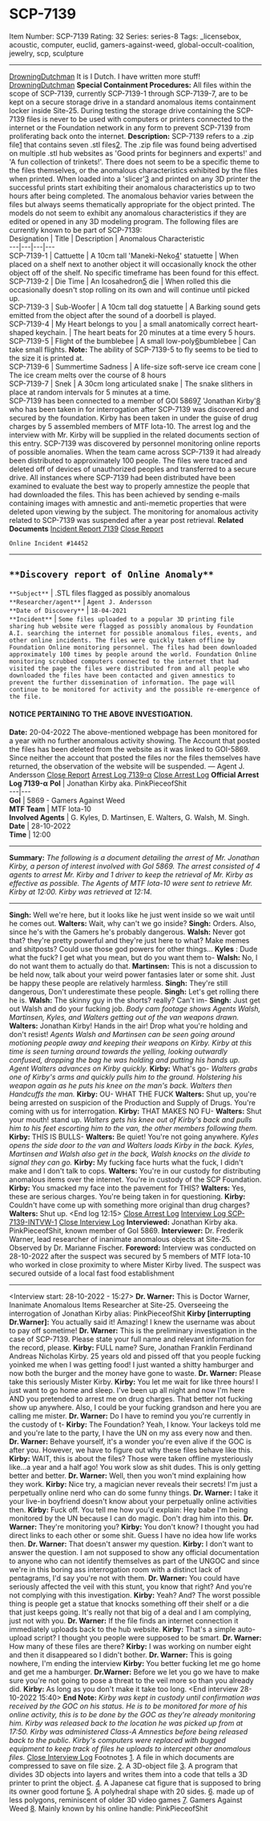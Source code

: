 # SCP-7139
Item Number: SCP-7139
Rating: 32
Series: series-8
Tags: _licensebox, acoustic, computer, euclid, gamers-against-weed, global-occult-coalition, jewelry, scp, sculpture

---

[DrowningDutchman](javascript:;)
It is I Dutch. I have written more stuff! [DrowningDutchman](https://scp-wiki.wikidot.com/drowningdutchman-author-page)
**Special Containment Procedures:** All files within the scope of SCP-7139, currently SCP-7139-1 through SCP-7139-7, are to be kept on a secure storage drive in a standard anomalous items containment locker inside Site-25. During testing the storage drive containing the SCP-7139 files is never to be used with computers or printers connected to the internet or the Foundation network in any form to prevent SCP-7139 from proliferating back onto the internet.
**Description:** SCP-7139 refers to a .zip file[1](javascript:;) that contains seven .stl files[2](javascript:;). The .zip file was found being advertised on multiple .stl hub websites as 'Good prints for beginners and experts!' and 'A fun collection of trinkets!'. There does not seem to be a specific theme to the files themselves, or the anomalous characteristics exhibited by the files when printed.
When loaded into a 'slicer'[3](javascript:;) and printed on any 3D printer the successful prints start exhibiting their anomalous characteristics up to two hours after being completed. The anomalous behavior varies between the files but always seems thematically appropriate for the object printed. The models do not seem to exhibit any anomalous characteristics if they are edited or opened in any 3D modeling program.
The following files are currently known to be part of SCP-7139:  
Designation | Title | Description | Anomalous Characteristic  
---|---|---|---  
SCP-7139-1 | Cattuette | A 10cm tall 'Maneki-Neko[4](javascript:;)' statuette | When placed on a shelf next to another object it will occasionally knock the other object off of the shelf. No specific timeframe has been found for this effect.  
SCP-7139-2 | Die Time | An Icosahedron[5](javascript:;) die | When rolled this die occasionally doesn't stop rolling on its own and will continue until picked up.  
SCP-7139-3 | Sub-Woofer | A 10cm tall dog statuette | A Barking sound gets emitted from the object after the sound of a doorbell is played.  
SCP-7139-4 | My Heart belongs to you | a small anatomically correct heart-shaped keychain. | The heart beats for 20 minutes at a time every 5 hours.  
SCP-7139-5 | Flight of the bumblebee | A small low-poly[6](javascript:;)bumblebee | Can take small flights. **Note:** The ability of SCP-7139-5 to fly seems to be tied to the size it is printed at.  
SCP-7139-6 | Summertime Sadness | A life-size soft-serve ice cream cone | The ice cream melts over the course of 8 hours  
SCP-7139-7 | Snek | A 30cm long articulated snake | The snake slithers in place at random intervals for 5 minutes at a time.  
SCP-7139 has been connected to a member of GOI 5869[7](javascript:;) 'Jonathan Kirby'[8](javascript:;) who has been taken in for interrogation after SCP-7139 was discovered and secured by the foundation. Kirby has been taken in under the guise of drug charges by 5 assembled members of MTF Iota-10. The arrest log and the interview with Mr. Kirby will be supplied in the related documents section of this entry.
SCP-7139 was discovered by personnel monitoring online reports of possible anomalies. When the team came across SCP-7139 it had already been distributed to approximately 100 people. The files were traced and deleted off of devices of unauthorized peoples and transferred to a secure drive. All instances where SCP-7139 had been distributed have been examined to evaluate the best way to properly amnestize the people that had downloaded the files. This has been achieved by sending e-mails containing images with amnestic and anti-memetic properties that were deleted upon viewing by the subject. The monitoring for anomalous activity related to SCP-7139 was suspended after a year post retrieval.
**Related Documents**
[Incident Report 7139](javascript:;)
[Close Report](javascript:;)
  

`Online Incident #14452`
* * *
  

`**Discovery report of Online Anomaly**`  
---  
`**Subject**` |  .STL files flagged as possibly anomalous  
`**Researcher/agent**` |  `Agent J. Andersson`  
`**Date of Discovery**` |  `18-04-2021`  
`**Incident**` |  `Some files uploaded to a popular 3D printing file sharing hub website were flagged as possibly anomalous by Foundation A.I. searching the internet for possible anomalous files, events, and other online incidents. The files were quickly taken offline by Foundation Online monitoring personnel. The files had been downloaded approximately 100 times by people around the world. Foundation Online monitoring scrubbed computers connected to the internet that had visited the page the files were distributed from and all people who downloaded the files have been contacted and given amnestics to prevent the further dissemination of information. The page will continue to be monitored for activity and the possible re-emergence of the file.`  
  

#### NOTICE PERTAINING TO THE ABOVE INVESTIGATION.
**Date:** 20-04-2022
The above-mentioned webpage has been monitored for a year with no further anomalous activity showing. The Account that posted the files has been deleted from the website as it was linked to GOI-5869. Since neither the account that posted the files nor the files themselves have returned, the observation of the website will be suspended.
— Agent J. Andersson
[Close Report](javascript:;)
[Arrest Log 7139-α](javascript:;)
[Close Arrest Log](javascript:;)
**Official Arrest Log 7139-α**
**PoI** | Jonathan Kirby aka. PinkPieceofShit  
---|---  
**GoI** | 5869 - Gamers Against Weed  
**MTF Team** | MTF Iota-10  
**Involved Agents** | G. Kyles, D. Martinsen, E. Walters, G. Walsh, M. Singh.  
**Date** | 28-10-2022  
**Time** | 12:00  
* * *
**Summary:** _The following is a document detailing the arrest of Mr. Jonathan Kirby, a person of interest involved with GoI 5869. The arrest consisted of 4 agents to arrest Mr. Kirby and 1 driver to keep the retrieval of Mr. Kirby as effective as possible. The Agents of MTF Iota-10 were sent to retrieve Mr. Kirby at 12:00. Kirby was retrieved at 12:14._
* * *
**Singh:** Well we're here, but it looks like he just went inside so we wait until he comes out.
**Walters:** Wait, why can't we go inside?
**Singh:** Orders. Also, since he's with the Gamers he's probably dangerous.
**Walsh:** Never got that? they're pretty powerful and they're just here to what? Make memes and shitposts? Could use those god powers for other things…
<pause>
**Kyles** : Dude what the fuck? I get what you mean, but do you want them to-
**Walsh:** No, I do not want them to actually do that.
**Martinsen:** This is not a discussion to be held now, talk about your weird power fantasies later or some shit. Just be happy these people are relatively harmless.
**Singh:** They're still dangerous, Don't underestimate these people.
<log continues as Kirby comes outside>
**Singh:** Let's get rolling there he is.
**Walsh:** The skinny guy in the shorts? really? Can't im-
**Singh:** Just get out Walsh and do your fucking job.
_Body cam footage shows Agents Walsh, Martinsen, Kyles, and Walters getting out of the van weapons drawn._
**Walters:** Jonathan Kirby! Hands in the air! Drop what you're holding and don't resist!
_Agents Walsh and Martinsen can be seen going around motioning people away and keeping their weapons on Kirby. Kirby at this time is seen turning around towards the yelling, looking outwardly confused, dropping the bag he was holding and putting his hands up. Agent Walters advances on Kirby quickly._
**Kirby:** What's go-
_Walters grabs one of Kirby's arms and quickly pulls him to the ground. Holstering his weapon again as he puts his knee on the man's back. Walters then Handcuffs the man._
**Kirby:** OU- WHAT THE FUCK
**Walters:** Shut up, you're being arrested on suspicion of the Production and Supply of Drugs. You're coming with us for interrogation.
**Kirby:** THAT MAKES NO FU-
**Walters:** Shut your mouth! stand up.
_Walters gets his knee out of Kirby's back and pulls him to his feet escorting him to the van, the other members following them._
**Kirby:** THIS IS BULLS-
**Walters:** Be quiet! You're not going anywhere.
_Kyles opens the side door to the van and Walters loads Kirby in the back. Kyles, Martinsen and Walsh also get in the back, Walsh knocks on the divide to signal they can go._
**Kirby:** My fucking face hurts what the fuck, I didn't make and I don't talk to cops.
**Walters:** You're in our custody for distributing anomalous items over the internet. You're in custody of the SCP Foundation.
**Kirby:** You smacked my face into the pavement for THIS?
**Walters:** Yes, these are serious charges. You're being taken in for questioning.
**Kirby:** Couldn't have come up with something more original than drug charges?
**Walters:** Shut up.
<End log 12:15>
[Close Arrest Log](javascript:;)
[Interview Log SCP-7139-INTVW-1](javascript:;)
[Close Interview Log](javascript:;)
**Interviewed:** Jonathan Kirby aka. PinkPieceofShit, known member of GoI 5869.
**Interviewer:** Dr. Frederik Warner, lead researcher of inanimate anomalous objects at Site-25. Observed by Dr. Marianne Fischer.
**Foreword:** Interview was conducted on 28-10-2022 after the suspect was secured by 5 members of MTF Ιota-10 who worked in close proximity to where Mister Kirby lived. The suspect was secured outside of a local fast food establishment
* * *
<Interview start: 28-10-2022 - 15:27>
**Dr. Warner:** This is Doctor Warner, Inanimate Anomalous Items Researcher at Site-25. Overseeing the interrogation of Jonathan Kirby alias: PinkPieceofShit
**Kirby [interrupting Dr.Warner]:** You actually said it! Amazing! I knew the username was about to pay off sometime!
**Dr. Warner:** This is the preliminary investigation in the case of SCP-7139. Please state your full name and relevant information for the record, please.
**Kirby:** FULL name? Sure, Jonathan Franklin Ferdinand Andreas Nicholas Kirby. 25 years old and pissed off that you people fucking yoinked me when I was getting food! I just wanted a shitty hamburger and now both the burger and the money have gone to waste.
**Dr. Warner:** Please take this seriously Mister Kirby.
**Kirby:** You let me wait for like three hours! I just want to go home and sleep. I've been up all night and now I'm here AND you pretended to arrest me on drug charges. That better not fucking show up anywhere. Also, I could be your fucking grandson and here you are calling me mister.
**Dr. Warner:** Do I have to remind you you're currently in the custody of t-
**Kirby:** The Foundation? Yeah, I know. Your lackeys told me and you're late to the party, I have the UN on my ass every now and then.
**Dr. Warner:** Behave yourself, it's a wonder you're even alive if the GOC is after you. However, we have to figure out why these files behave like this.
**Kirby:** WAIT, this is about the files? Those were taken offline mysteriously like…a year and a half ago! You work slow as shit dudes. This is only getting better and better.
**Dr. Warner:** Well, then you won't mind explaining how they work.
**Kirby:** Nice try, a magician never reveals their secrets! I'm just a perpetually online nerd who can do some funny things.
**Dr. Warner:** I take it your live-in boyfriend doesn't know about your perpetually online activities then.
**Kirby:** Fuck off. You tell me how you'd explain: Hey babe I'm being monitored by the UN because I can do magic. Don't drag him into this.
**Dr. Warner:** They're monitoring you?
**Kirby:** You don't know? I thought you had direct links to each other or some shit. Guess I have no idea how life works then.
**Dr. Warner:** That doesn't answer my question.
**Kirby:** I don't want to answer the question. I am not supposed to show any official documentation to anyone who can not identify themselves as part of the UNGOC and since we're in this boring ass interrogation room with a distinct lack of pentagrams, I'd say you're not with them.
**Dr. Warner:** You could have seriously affected the veil with this stunt, you know that right? And you're not complying with this investigation.
**Kirby:** Yeah? And? The worst possible thing is people get a statue that knocks something off their shelf or a die that just keeps going. It's really not that big of a deal and I am complying, just not with you.
**Dr. Warner:** If the file finds an internet connection it immediately uploads back to the hub website.
**Kirby:** That's a simple auto-upload script? I thought you people were supposed to be smart.
**Dr. Warner:** How many of these files are there?
**Kirby:** I was working on number eight and then it disappeared so I didn't bother.
**Dr. Warner:** This is going nowhere, I'm ending the interview
**Kirby:** You better fucking let me go home and get me a hamburger.
**Dr.Warner:** Before we let you go we have to make sure you're not going to pose a threat to the veil more so than you already did.
**Kirby:** As long as you don't make it take too long.
<End interview 28-10-2022 15:40>
**End Note:** _Kirby was kept in custody until confirmation was received by the GOC on his status. He is to be monitored for more of his online activity, this is to be done by the GOC as they're already monitoring him. Kirby was released back to the location he was picked up from at 17:50. Kirby was administered Class-A Amnestics before being released back to the public. Kirby's computers were replaced with bugged equipment to keep track of files he uploads to intercept other anomalous files._
[Close Interview Log](javascript:;)
Footnotes
[1](javascript:;). A file in which documents are compressed to save on file size.
[2](javascript:;). A 3D-object file
[3](javascript:;). A program that divides 3D objects into layers and writes them into a code that tells a 3D printer to print the object.
[4](javascript:;). A Japanese cat figure that is supposed to bring its owner good fortune
[5](javascript:;). A polyhedral shape with 20 sides.
[6](javascript:;). made up of less polygons, reminiscent of older 3D video games
[7](javascript:;). Gamers Against Weed
[8](javascript:;). Mainly known by his online handle: PinkPieceofShit